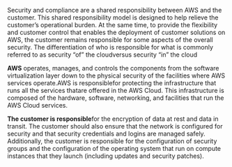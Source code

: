 Security and compliance are a shared responsibility between AWS and the customer. This shared responsibility model is designed to help relieve the customer’s operational burden. At the same time, to provide the flexibility and customer control that enables the deployment of customer solutions on AWS, the customer remains responsible for some aspects of the overall security. The differentiation of who is responsible for what is commonly referred to as security “of” the cloudversus security “in” the cloud

**AWS** operates, manages, and controls the components from the software virtualization layer down to the physical security of the facilities where AWS services operate.AWS is responsiblefor protecting the infrastructure that runs all the services thatare offered in the AWS Cloud. This infrastructure is composed of the hardware, software, networking, and facilities that run the AWS Cloud services.

**The customer is responsible**for the encryption of data at rest and data in transit. The customer should also ensure that the network is configured for security and that security credentials and logins are managed safely. Additionally, the customer is responsible for the configuration of security groups and the configuration of the operating system that run on compute instances that they launch (including updates and security patches).
